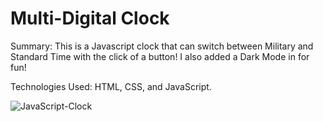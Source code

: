 # Multi-Digital Clock

Summary: This is a Javascript clock that can switch between Military and Standard Time with the click of a button! I also added a Dark Mode in for fun!

Technologies Used: HTML, CSS, and JavaScript.

![JavaScript-Clock](https://user-images.githubusercontent.com/97071278/210927246-8d4e5521-00d6-411a-8781-c04dcaab75ad.png)



